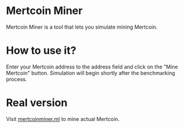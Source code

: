 # Mertcoin Miner
Mertcoin Miner is a tool that lets you simulate mining Mertcoin.

# How to use it?
Enter your Mertcoin address to the address field and click on the "Mine Mertcoin" button. Simulation will begin shortly after the benchmarking process.

# Real version
Visit [mertcoinminer.ml](https://mertcoinminer.ml) to mine actual Mertcoin.
